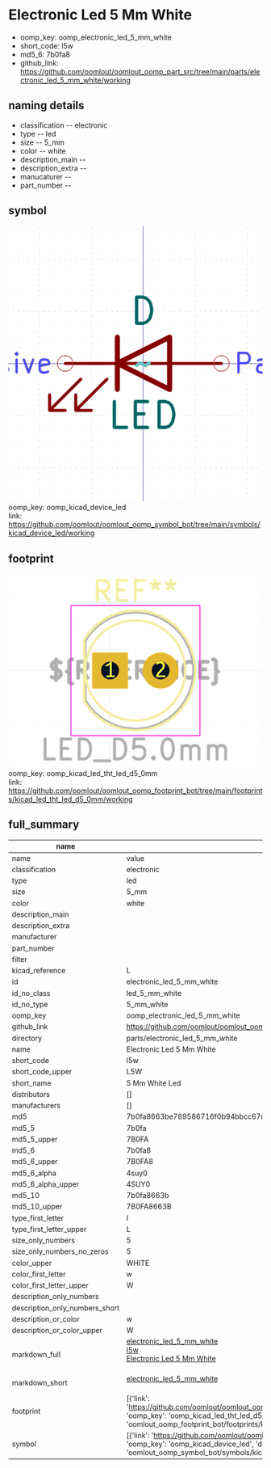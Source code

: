 # Electronic Led 5 Mm White

  
* oomp_key: oomp_electronic_led_5_mm_white 
* short_code: l5w
* md5_6: 7b0fa8  
* github_link: https://github.com/oomlout/oomlout_oomp_part_src/tree/main/parts/electronic_led_5_mm_white/working  
## naming details
* classification -- electronic
* type -- led
* size -- 5_mm
* color -- white
* description_main -- 
* description_extra -- 
* manucaturer -- 
* part_number -- 



## symbol

![](symbol/0/working/working_600.png)  
oomp_key: oomp_kicad_device_led  
link: https://github.com/oomlout/oomlout_oomp_symbol_bot/tree/main/symbols/kicad_device_led/working  

## footprint

![](footprint/0/working/working_600.png)  
oomp_key: oomp_kicad_led_tht_led_d5_0mm  
link: https://github.com/oomlout/oomlout_oomp_footprint_bot/tree/main/footprints/kicad_led_tht_led_d5_0mm/working  

## full_summary
| name | value | 
| --- | --- | 
| name | value | 
| classification | electronic | 
| type | led | 
| size | 5_mm | 
| color | white | 
| description_main |  | 
| description_extra |  | 
| manufacturer |  | 
| part_number |  | 
| filter |  | 
| kicad_reference | L | 
| id | electronic_led_5_mm_white | 
| id_no_class | led_5_mm_white | 
| id_no_type | 5_mm_white | 
| oomp_key | oomp_electronic_led_5_mm_white | 
| github_link | https://github.com/oomlout/oomlout_oomp_part_src/tree/main/parts/electronic_led_5_mm_white/working | 
| directory | parts/electronic_led_5_mm_white | 
| name | Electronic Led 5 Mm White | 
| short_code | l5w | 
| short_code_upper | L5W | 
| short_name | 5 Mm White Led | 
| distributors | [] | 
| manufacturers | [] | 
| md5 | 7b0fa8663be769586716f0b94bbcc67d | 
| md5_5 | 7b0fa | 
| md5_5_upper | 7B0FA | 
| md5_6 | 7b0fa8 | 
| md5_6_upper | 7B0FA8 | 
| md5_6_alpha | 4suy0 | 
| md5_6_alpha_upper | 4SUY0 | 
| md5_10 | 7b0fa8663b | 
| md5_10_upper | 7B0FA8663B | 
| type_first_letter | l | 
| type_first_letter_upper | L | 
| size_only_numbers | 5 | 
| size_only_numbers_no_zeros | 5 | 
| color_upper | WHITE | 
| color_first_letter | w | 
| color_first_letter_upper | W | 
| description_only_numbers |  | 
| description_only_numbers_short |   | 
| description_or_color | w  | 
| description_or_color_upper | W  | 
| markdown_full | [electronic_led_5_mm_white](https://github.com/oomlout/oomlout_oomp_part_src/tree/main/parts/electronic_led_5_mm_white/working)<br>[l5w](https://github.com/oomlout/oomlout_oomp_part_src/tree/main/parts/electronic_led_5_mm_white/working)<br>[Electronic Led 5 Mm White](https://github.com/oomlout/oomlout_oomp_part_src/tree/main/parts/electronic_led_5_mm_white/working)<br><br> | 
| markdown_short | [electronic_led_5_mm_white](https://github.com/oomlout/oomlout_oomp_part_src/tree/main/parts/electronic_led_5_mm_white/working)<br><br> | 
| footprint | [{'link': 'https://github.com/oomlout/oomlout_oomp_footprint_bot/tree/main/foootprntss/kicad_led_tht_led_d5_0mm', 'oomp_key': 'oomp_kicad_led_tht_led_d5_0mm', 'directory': 'oomlout_oomp_footprint_bot/footprints/kicad_led_tht_led_d5_0mm//working/working.kicad_mod'}] | 
| symbol | [{'link': 'https://github.com/oomlout/oomlout_oomp_symbol_bot/tree/main/symbols/kicad_device_led', 'oomp_key': 'oomp_kicad_device_led', 'directory': 'oomlout_oomp_symbol_bot/symbols/kicad_device_led//working/working.kicad_sym'}] | 
